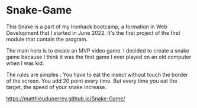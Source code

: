 # Snake-Game

This Snake is a part of my Ironhack bootcamp, a formation in Web Development that I started in June 2022.
It's the first project of the first module that contain the program.

The main here is to create an MVP video game.
I decided to create a snake game because I think it was the first game I ever played on an old computer when I was kid.

The rules are simples : You have to eat the insect without touch the border of the screen. You add 20 point every time. But every time you eat the target, the speed of your snake increase.


https://matthieuduperrey.github.io/Snake-Game/
